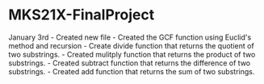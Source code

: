 # MKS21X-FinalProject
January 3rd - Created new file
             - Created the GCF function using Euclid's method and recursion
            - Create divide function that returns the quotient of two substrings.
             - Created  mulitply function that returns the product of two substrings.
             - Created subtract function that returns the difference of two substrings.
             - Created add function that returns the sum of two substrings.

